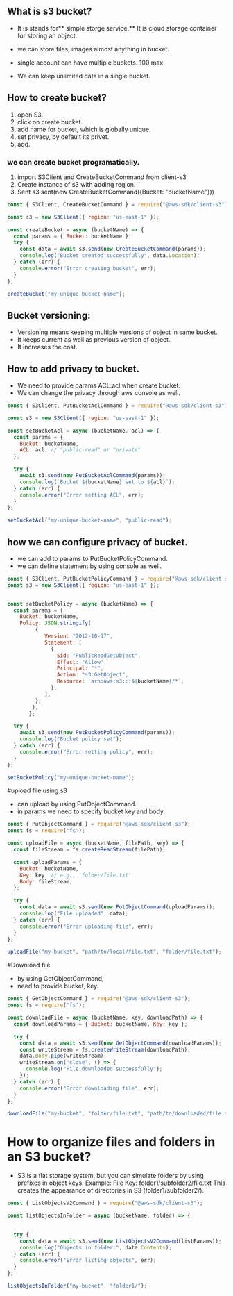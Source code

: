 ## What is s3 bucket?
- It is stands for** simple storge service.** It is cloud storage container for storing an object.
- we can store files, images almost anything in bucket.

- single account can have multiple buckets. 100 max
- We can keep unlimited data in a single bucket.

## How to create bucket?
1. open S3.
2. click on create bucket.
3. add name for bucket, which is globally unique.
4. set privacy, by default its privet.
5. add.

### we can create bucket programatically.
1. import S3Client and CreateBucketCommand from client-s3
2. Create instance of s3 with adding region.
3. Sent s3.sent(new CreateBucketCommand({Bucket: "bucketName"})) 

``` jsx 
const { S3Client, CreateBucketCommand } = require("@aws-sdk/client-s3");

const s3 = new S3Client({ region: "us-east-1" });

const createBucket = async (bucketName) => {
  const params = { Bucket: bucketName };
  try {
    const data = await s3.send(new CreateBucketCommand(params));
    console.log("Bucket created successfully", data.Location);
  } catch (err) {
    console.error("Error creating bucket", err);
  }
};

createBucket("my-unique-bucket-name");
```

## Bucket versioning:
- Versioning means keeping multiple versions of object in same bucket.
- It keeps current as well as previous version of object.
- It increases the cost.

## How to add privacy to bucket.
- We need to provide params ACL:acl when create bucket.
- We can change the privacy through  aws console as well. 

```jsx
const { S3Client, PutBucketAclCommand } = require("@aws-sdk/client-s3");

const s3 = new S3Client({ region: "us-east-1" });

const setBucketAcl = async (bucketName, acl) => {
  const params = {
    Bucket: bucketName,
    ACL: acl, // "public-read" or "private"
  };

  try {
    await s3.send(new PutBucketAclCommand(params));
    console.log(`Bucket ${bucketName} set to ${acl}`);
  } catch (err) {
    console.error("Error setting ACL", err);
  }
};

setBucketAcl("my-unique-bucket-name", "public-read");

```

## how we can configure privacy of bucket.
- we can add to params to PutBucketPolicyCommand.
- we can define statement by using console as well. 
```jsx
const { S3Client, PutBucketPolicyCommand } = require("@aws-sdk/client-s3");
const s3 = new S3Client({ region: "us-east-1" });


const setBucketPolicy = async (bucketName) => {
  const params = {
    Bucket: bucketName,
    Policy: JSON.stringify(
         {
            Version: "2012-10-17",
            Statement: [
              {
                Sid: "PublicReadGetObject",
                Effect: "Allow",
                Principal: "*",
                Action: "s3:GetObject",
                Resource: `arn:aws:s3:::${bucketName}/*`,
              },
            ],
         };
        ),
       };

  try {
    await s3.send(new PutBucketPolicyCommand(params));
    console.log("Bucket policy set");
  } catch (err) {
    console.error("Error setting policy", err);
  }
};

setBucketPolicy("my-unique-bucket-name");
```
#upload file using s3
- can upload by using PutObjectCommand.
- in params we need to specify bucket key and body.

```jsx
const { PutObjectCommand } = require("@aws-sdk/client-s3");
const fs = require("fs");

const uploadFile = async (bucketName, filePath, key) => {
  const fileStream = fs.createReadStream(filePath);

  const uploadParams = {
    Bucket: bucketName,
    Key: key, // e.g., 'folder/file.txt'
    Body: fileStream,
  };

  try {
    const data = await s3.send(new PutObjectCommand(uploadParams));
    console.log("File uploaded", data);
  } catch (err) {
    console.error("Error uploading file", err);
  }
};

uploadFile("my-bucket", "path/to/local/file.txt", "folder/file.txt");

```
#Download file
- by using GetObjectCommand,
- need to provide bucket, key.

```jsx
const { GetObjectCommand } = require("@aws-sdk/client-s3");
const fs = require("fs");

const downloadFile = async (bucketName, key, downloadPath) => {
  const downloadParams = { Bucket: bucketName, Key: key };

  try {
    const data = await s3.send(new GetObjectCommand(downloadParams));
    const writeStream = fs.createWriteStream(downloadPath);
    data.Body.pipe(writeStream);
    writeStream.on("close", () => {
      console.log("File downloaded successfully");
    });
  } catch (err) {
    console.error("Error downloading file", err);
  }
};

downloadFile("my-bucket", "folder/file.txt", "path/to/downloaded/file.txt");

```

# How to organize files and folders in an S3 bucket?
- S3 is a flat storage system, but you can simulate folders by using prefixes in object keys.
  Example:
  File Key: folder1/subfolder2/file.txt
  This creates the appearance of directories in S3 (folder1/subfolder2/).
```jsx
const { ListObjectsV2Command } = require("@aws-sdk/client-s3");

const listObjectsInFolder = async (bucketName, folder) => {
 

  try {
    const data = await s3.send(new ListObjectsV2Command(listParams));
    console.log("Objects in folder:", data.Contents);
  } catch (err) {
    console.error("Error listing objects", err);
  }
};

listObjectsInFolder("my-bucket", "folder1/");
```


  

    

